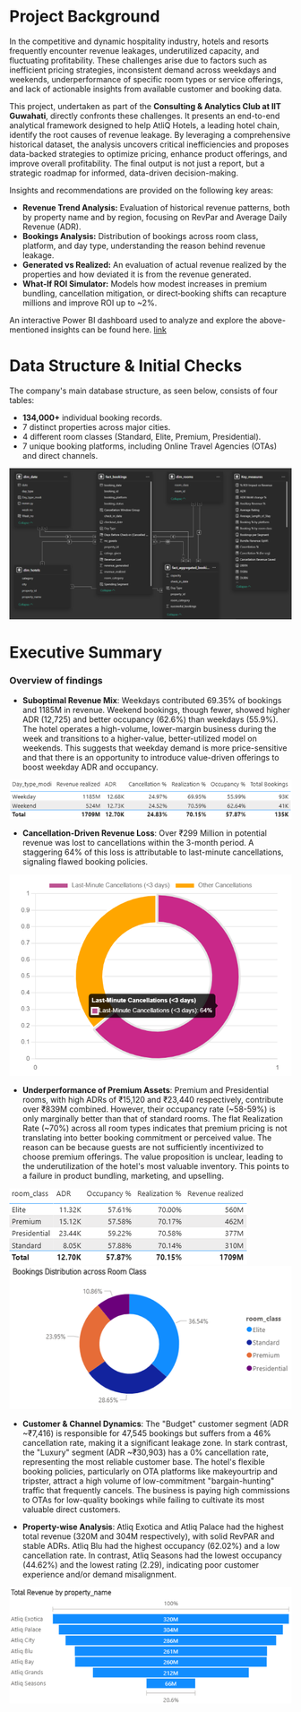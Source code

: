 # Project Background
 In the competitive and dynamic hospitality industry, hotels and resorts frequently encounter
 revenue leakages, underutilized capacity, and fluctuating profitability. These challenges arise
 due to factors such as inefficient pricing strategies, inconsistent demand across weekdays and
 weekends, underperformance of specific room types or service offerings, and lack of actionable
 insights from available customer and booking data.
 
This project, undertaken as part of the **Consulting & Analytics Club at IIT Guwahati**, directly confronts these challenges. It presents an end-to-end analytical framework designed to help AtliQ Hotels, a leading hotel chain, identify the root causes of revenue leakage. By leveraging a comprehensive historical dataset, the analysis uncovers critical inefficiencies and proposes data-backed strategies to optimize pricing, enhance product offerings, and improve overall profitability. The final output is not just a report, but a strategic roadmap for informed, data-driven decision-making.

 Insights and recommendations are provided on the following key areas:

 - **Revenue Trend Analysis:**  Evaluation of historical revenue patterns, both by property name and by region, focusing on RevPar and Average Daily Revenue (ADR).
 - **Bookings Analysis:**  Distribution of bookings across room class, platform, and day type, understanding the reason behind revenue leakage.
 - **Generated vs Realized:**  An evaluation of actual revenue realized by the properties and how deviated it is from the revenue generated.
 - **What‑If ROI Simulator:**  Models how modest increases in premium bundling, cancellation mitigation, or direct‑booking shifts can recapture millions and improve ROI up to ~2%.

An interactive Power BI dashboard used to analyze and explore the above-mentioned insights can be found here. [link](https://app.powerbi.com/groups/me/reports/0be65715-f1d4-4d39-bb05-89f79e85f4bb/1781d5352c50911cbc29?experience=power-bi)


# Data Structure & Initial Checks
The company's main database structure, as seen below, consists of four tables:
- **134,000+** individual booking records.
- 7 distinct properties across major cities.
- 4 different room classes (Standard, Elite, Premium, Presidential).
- 7 unique booking platforms, including Online Travel Agencies (OTAs) and direct channels.
  
![Entity Relationship Diagram here](https://github.com/Jeetmajhi10/Revenue-Optimization-in-Hospitality-Sector/blob/0b524d902b77424248b6c9cf77bd99498a859a6c/Screenshot%202025-07-18%20184143.png)

# Executive Summary

### Overview of findings

- **Suboptimal Revenue Mix**: Weekdays contributed 69.35% of bookings and 1185M in revenue. Weekend bookings, though fewer, showed higher ADR (12,725) and better occupancy (62.6%) than weekdays (55.9%). The hotel operates a high-volume, lower-margin business during the week and transitions to a higher-value, better-utilized model on weekends. This suggests that weekday demand is more price-sensitive and that there is an opportunity to introduce value-driven offerings to boost weekday ADR and occupancy.

![Booking analysis](https://github.com/Jeetmajhi10/Revenue-Optimization-in-Hospitality-Sector/blob/94d6fb20489855d3ef19c70e5045f279810652be/Screenshot%202025-07-22%20122737.png)

- **Cancellation-Driven Revenue Loss**: Over ₹299 Million in potential revenue was lost to cancellations within the 3-month period. A staggering 64% of this loss is attributable to last-minute cancellations, signaling flawed booking policies.

![last-minute](https://github.com/Jeetmajhi10/Revenue-Optimization-in-Hospitality-Sector/blob/2c90de8189b96d94fc1a226f60ca57aa1efb77a1/Screenshot%202025-07-22%20121105.png)

- **Underperformance of Premium Assets**: Premium and Presidential rooms, with high ADRs of ₹15,120 and ₹23,440 respectively, contribute over ₹839M combined. However, their occupancy rate (~58-59%) is only marginally better than that of standard rooms. The flat Realization Rate (~70%) across all room types indicates that premium pricing is not translating into better booking commitment or perceived value. The reason can be because guests are not sufficiently incentivized to choose premium offerings. The value proposition is unclear, leading to the underutilization of the hotel's most valuable inventory. This points to a failure in product bundling, marketing, and upselling.

![Table](https://github.com/Jeetmajhi10/Revenue-Optimization-in-Hospitality-Sector/blob/0730a167c3f7b377e89d25f620ec90c391e6820d/Screenshot%202025-07-22%20162641.png) ![Class-performance](https://github.com/Jeetmajhi10/Revenue-Optimization-in-Hospitality-Sector/blob/324c56923ab8b12cbd5879ff6d2168ad8f7ed3c8/Screenshot%202025-07-22%20161711.png)  

- **Customer & Channel Dynamics**: The "Budget" customer segment (ADR ~₹7,416) is responsible for 47,545 bookings but suffers from a 46% cancellation rate, making it a significant leakage zone. In stark contrast, the "Luxury" segment (ADR ~₹30,903) has a 0% cancellation rate, representing the most reliable customer base. The hotel's flexible booking policies, particularly on OTA platforms like makeyourtrip and tripster, attract a high volume of low-commitment "bargain-hunting" traffic that frequently cancels. The business is paying high commissions to OTAs for low-quality bookings while failing to cultivate its most valuable direct customers.

- **Property-wise Analysis**: Atliq Exotica and Atliq Palace had the highest total revenue (320M and 304M respectively), with solid RevPAR and stable ADRs. Atliq Blu had the highest occupancy (62.02%) and a low cancellation rate. In contrast, Atliq Seasons had the lowest occupancy (44.62%) and the lowest rating (2.29), indicating poor customer experience and/or demand misalignment.

![Property](https://github.com/Jeetmajhi10/Revenue-Optimization-in-Hospitality-Sector/blob/f8e9d3860efdc9afa3e34042735a9b2345b9dad0/Screenshot%202025-07-22%20163610.png) 


